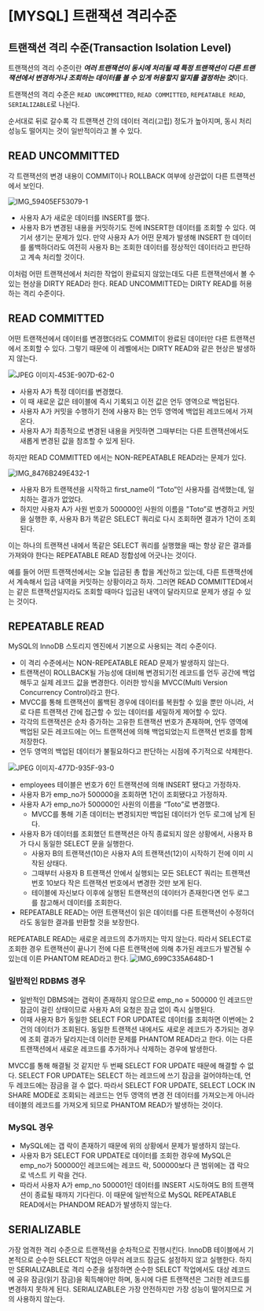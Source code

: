 # [MYSQL] 트랜잭션 격리수준

## 트랜잭션 격리 수준(Transaction Isolation Level)
트랜잭션의 격리 수준이란 ***여러 트랜잭션이 동시에 처리될 때 특정 트랜잭션이 다른 트랜잭션에서 변경하거나 조회하는 데이터를 볼 수 있게 허용할지 말지를 결정하는 것***이다.

트랜잭션의 격리 수준은 `READ UNCOMMITTED`, `READ COMMITTED`, `REPEATABLE READ`, `SERIALIZABLE`로 나뉜다.

순서대로 뒤로 갈수록 각 트랜잭션 간의 데이터 격리(고립) 정도가 높아지며, 동시 처리 성능도 떨어지는 것이 일반적이라고 볼 수 있다.

## READ UNCOMMITTED
각 트랜잭션의 변경 내용이 COMMIT이나 ROLLBACK 여부에 상관없이 다른 트랜잭션에서 보인다.

![IMG_59405EF53079-1](https://github.com/user-attachments/assets/f9f62e97-256b-447b-90b5-817dafa9e350)

- 사용자 A가 새로운 데이터를 INSERT를 했다.
- 사용자 B가 변경된 내용을 커밋하기도 전에 INSERT한 데이터를 조회할 수 있다.
여기서 생기는 문제가 있다.
만약 사용자 A가 어떤 문제가 발생해 INSERT 한 데이터를 롤백하더라도 여전히 사용자 B는 조회한 데이터를 정상적인 데이터라고 판단하고 계속 처리할 것이다.

이처럼 어떤 트랜잭션에서 처리한 작업이 완료되지 않았는데도 다른 트랜잭션에서 볼 수 있는 현상을 DIRTY READ라 한다. READ UNCOMMITTED는 DIRTY READ를 허용하는 격리 수준이다.

## READ COMMITTED
어떤 트랜잭션에서 데이터를 변경했더라도 COMMIT이 완료된 데이터만 다른 트랜잭션에서 조회할 수 있다. 그렇기 때문에 이 레벨에서는 DIRTY READ와 같은 현상은 발생하지 않는다.

![JPEG 이미지-453E-907D-62-0](https://github.com/user-attachments/assets/679f0337-6b94-4966-86f8-fde0fa1025a9)

- 사용자 A가 특정 데이터를 변경했다.
- 이 때 새로운 값은 테이블에 즉시 기록되고 이전 값은 언두 영역으로 백업된다.
- 사용자 A가 커밋을 수행하기 전에 사용자 B는 언두 영역에 백업된 레코드에서 가져온다.
- 사용자 A가 최종적으로 변경된 내용을 커밋하면 그때부터는 다른 트랜잭션에서도 새롭게 변경된 값을 참조할 수 있게 된다.

하지만 READ COMMITTED 에서는 NON-REPEATABLE READ라는 문제가 있다.

![IMG_8476B249E432-1](https://github.com/user-attachments/assets/843f2465-d129-4b41-a19a-d6cf41e37d1b)

- 사용자 B가 트랜잭션을 시작하고 first_name이 “Toto”인 사용자를 검색했는데, 일치하는 결과가 없었다.
- 하지만 사용자 A가  사원 번호가 500000인 사원의 이름을 "Toto”로 변경하고 커밋을 실행한 후, 사용자 B가 똑같은 SELECT 쿼리로 다시 조회하면 결과가 1건이 조회된다.

이는 하나의 트랜잭션 내에서 똑같은 SELECT 쿼리를 실행했을 때는 항상 같은 결과를 가져와야 한다는 REPEATABLE READ 정합성에 어긋나는 것이다.

예를 들어 어떤 트랜잭션에서는 오늘 입금된 총 합을 계산하고 있는데, 다른 트랜잭션에서 계속해서 입금 내역을 커밋하는 상황이라고 하자. 그러면 READ COMMITTED에서는 같은 트랜잭션일지라도 조회할 때마다 입금된 내역이 달라지므로 문제가 생길 수 있는 것이다.

## REPEATABLE READ
MySQL의 InnoDB 스토리지 엔진에서 기본으로 사용되는 격리 수준이다. 
- 이 격리 수준에서는 NON-REPEATABLE READ 문제가 발생하지 않는다. 
- 트랜잭션이 ROLLBACK될 가능성에 대비해 변경되기전 레코드를 언두 공간에 백업해두고 실제 레코드 값을 변경한다. 이러한 방식을 MVCC(Multi Version Concurrency Control)라고 한다.
- MVCC를 통해 트랜잭션이 롤백된 경우에 데이터를 복원할 수 있을 뿐만 아니라, 서로 다른 트랜잭션 간에 접근할 수 있는 데이터를 세밀하게 제어할 수 있다.
- 각각의 트랜잭션은 순차 증가하는 고유한 트랜잭션 번호가 존재하며, 언두 영역에 백업된 모든 레코드에는 어느 트랜잭션에 의해 백업되었는지 트랜잭션 번호를 함께 저장한다.
- 언두 영역의 백업된 데이터가 불필요하다고 판단하는 시점에 주기적으로 삭제한다.

![JPEG 이미지-477D-935F-93-0](https://github.com/user-attachments/assets/5b175866-d04c-4c81-810b-23bbaec2945a)

- employees 테이블은 번호가 6인 트랜잭션에 의해 INSERT 됐다고 가정하자.
- 사용자 B가 emp_no가 500000을 조회하면 1건이 조회됐다고 가정하자.
- 사용자 A가 emp_no가 500000인 사원의 이름을 “Toto”로 변경했다.
  - MVCC를 통해 기존 데이터는 변경되지만 백업된 데이터가 언두 로그에 남게 된다.
- 사용자 B가 데이터를 조회했던 트랜잭션은 아직 종료되지 않은 상황에서, 사용자 B가 다시 동일한 SELECT 문을 실행한다.
  - 사용자 B의 트랜잭션(10)은 사용자 A의 트랜잭션(12)이 시작하기 전에 이미 시작된 상태다.
  - 그때부터 사용자 B 트랜잭션 안에서 실행되는 모든 SELECT 쿼리는 트랜잭션 번호 10보다 작은 트랜잭션 번호에서 변경한 것만 보게 된다.
  - 테이블에 자신보다 이후에 실행된 트랜잭션의 데이터가 존재한다면 언두 로그를 참고해서 데이터를 조회한다.
- REPEATABLE READ는 어떤 트랜잭션이 읽은 데이터를 다른 트랜잭션이 수정하더라도 동일한 결과를 반환할 것을 보장한다.

REPEATABLE READ는 새로운 레코드의 추가까지는 막지 않는다. 따라서 SELECT로 조회한 경우 트랜잭션이 끝나기 전에 다른 트랜잭션에 의해 추가된 레코드가 발견될 수 있는데 이른 PHANTOM READ라고 한다. 
![IMG_699C335A648D-1](https://github.com/user-attachments/assets/862c7bb3-a3b4-4961-9ae9-849fe2531586)

### 일반적인 RDBMS 경우
- 일반적인 DBMS에는 갭락이 존재하지 않으므로 emp_no = 500000 인 레코드만 잠금이 걸린 상태이므로 사용자 A의 요청은 잠금 없이 즉시 실행된다.
- 이때 사용자 B가 동일한 SELECT FOR UPDATE로 데이터를 조회하면 이번에는 2건의 데이터가 조회된다. 
동일한 트랜잭션 내에서도 새로운 레코드가 추가되는 경우에 조회 결과가 달라지는데 이러한 문제를 PHANTOM READ라고 한다. 이는 다른 트랜잭션에서 새로운 레코드를 추가하거나 삭제하는 경우에 발생한다.

MVCC를 통해 해결될 것 같지만 두 번째 SELECT FOR UPDATE 때문에 해결할 수 없다. SELECT FOR UPDATE는 SELECT 하는 레코드에 쓰기 잠금을 걸어야하는데, 언두 레코드에는 잠금을 걸 수 없다. 따라서 SELECT FOR UPDATE, SELECT LOCK IN SHARE MODE로 조회되는 레코드는 언두 영역의 변경 전 데이터를 가져오는게 아니라 테이블의 레코드를 가져오게 되므로 PHANTOM READ가 발생하는 것이다.

### MySQL 경우
- MySQL에는 갭 락이 존재하기 때문에 위의 상황에서 문제가 발생하지 않는다.
- 사용자 B가 SELECT FOR UPDATE로 데이터를 조회한 경우에 MySQL은 emp_no가 500000인 레코드에는 레코드 락, 500000보다 큰 범위에는 갭 락으로 넥스트 키 락을 건다. 
- 따라서 사용자 A가 emp_no 500001인 데이터를 INSERT 시도하여도 B의 트랜잭션이 종료될 때까지 기다린다.
이 때문에 일반적으로 MySQL REPEATABLE READ에서는 PHANDOM READ가 발생하지 않는다.

## SERIALIZABLE
가장 엄격한 격리 수준으로 트랜잭션을 순차적으로 진행시킨다. InnoDB 테이블에서 기본적으로 순수한 SELECT 작업은 아무러 레코드 잠금도 설정하지 않고 실행한다. 하지만 SERIALIZABLE로 격리 수준을 설정하면 순수한 SELECT 작업에서도 대상 레코드에 공유 잠금(읽기 잠금)을 획득해야만 하며, 동시에 다른 트랜잭션은 그러한 레코드를 변경하지 못하게 된다.
SERIALIZABLE은 가장 안전하지만 가장 성능이 떨어지므로 거의 사용하지 않는다.
